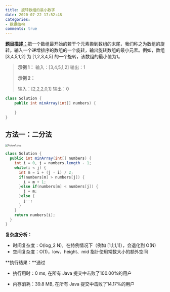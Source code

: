 ```yaml
---
title: 旋转数组的最小数字
date: 2020-07-22 17:52:48
categories:
- 数据结构
comments: true
---
```


[**题目描述：**](https://leetcode-cn.com/problems/xuan-zhuan-shu-zu-de-zui-xiao-shu-zi-lcof/)把一个数组最开始的若干个元素搬到数组的末尾，我们称之为数组的旋转。输入一个递增排序的数组的一个旋转，输出旋转数组的最小元素。例如，数组 [3,4,5,1,2] 为 [1,2,3,4,5] 的一个旋转，该数组的最小值为1。  

<!-- more -->

> **示例 1：**
> 输入：[3,4,5,1,2]
> 输出：1
>
> **示例 2：**
>
> 输入：[2,2,2,0,1]
> 输出：0


```java
class Solution {
    public int minArray(int[] numbers) {
        
    }
}
```



## 方法一：二分法

<img src="https://pic.leetcode-cn.com/5884538fb9541a31a807d59c81226ded3dcd61df66efcdeb000165036ea68bb9-Picture1.png" alt="Picture1.png" style="zoom:50%;" />

```java
class Solution {
  public int minArray(int[] numbers) {
    int i = 0, j = numbers.length - 1;
    while(i < j) {
      int m = i + (j - i) / 2;
      if(numbers[m] > numbers[j]) {
        i = m + 1;
      }else if(numbers[m] < numbers[j]) {
        j = m;
      }else {
        j--;
      }
    }
    return numbers[i];
  }
}
```

**复杂度分析：**

- 时间复杂度：O(log_2 N)，在特例情况下（例如 [1,1,1,1]），会退化到 O(N)
- 空间复杂度：O(1)，low、height、mid 指针使用常数大小的额外空间

**执行结果：**通过

- 执行用时：0 ms, 在所有 Java 提交中击败了100.00%的用户

- 内存消耗：39.8 MB, 在所有 Java 提交中击败了14.17%的用户